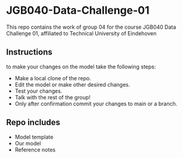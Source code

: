 # JGB040-Data-Challenge-01
This repo contains the work of group 04 for the course JGB040 Data Challenge 01, affiliated to Technical University of Eindehoven

## Instructions 
to make your changes on the model take the following steps:

- Make a local clone of the repo.
- Edit the model or make other desired changes.
- Test your changes.
- Talk with the rest of the group!
- Only after confirmation commit your changes to main or a branch.

## Repo includes

- Model template 
- Our model 
- Reference notes
